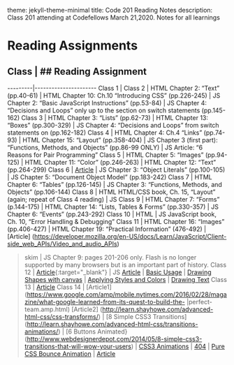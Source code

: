 theme: jekyll-theme-minimal
title: Code 201 Reading Notes
description: Class 201 attending at Codefellows March 21,2020. Notes for all learnings

# Reading  Assignments

## Class    | ## Reading Assignment
---------|----------------------
Class 1  |
Class 2  | HTML Chapter 2: “Text” (pp.40-61)
         | HTML Chapter 10: Ch.10 “Introducing CSS” (pp.226-245)
         | JS  Chapter 2: “Basic JavaScript Instructions” (pp.53-84)
         | JS  Chapter 4: “Decisions and Loops” only up to the section on switch statements (pp.145-162)
Class 3  | HTML Chapter 3: “Lists” (pp.62-73)
         | HTML Chapter 13: “Boxes” (pp.300-329)
         | JS  Chapter 4: “Decisions and Loops” from switch statements on (pp.162-182)
Class 4  | HTML   Chapter 4: Ch.4 “Links” (pp.74-93)
         | HTML Chapter 15: “Layout” (pp.358-404)
         | JS Chapter 3 (first part): “Functions, Methods, and Objects” (pp.86-99 ONLY)
         | JS Article: “6 Reasons for Pair Programming”
Class 5  | HTML Chapter 5: “Images” (pp.94-125)
         | HTML Chapter 11: “Color” (pp.246-263)
         | HTML Chapter 12: “Text” (pp.264-299)
Class 6  | [Article](http://simpleprogrammer.com/2013/07/15/understanding-the-problem-domain-is-the-hardest-part-of-programming)
         | JS Chapter 3: “Object Literals” (pp.100-105)
         | JS Chapter 5: “Document Object Model” (pp.183-242)
Class 7  | HTML Chapter 6: “Tables” (pp.126-145)
         | JS Chapter 3: “Functions, Methods, and Objects” (pp.106-144)
Class 8  | HTML HTML/CSS book, Ch. 15, “Layout” (again; repeat of Class 4 reading)
         | JS
Class 9  | HTML Chapter 7: “Forms” (p.144-175)
         | HTML Chapter 14: “Lists, Tables & Forms” (pp.330-357)
         | JS Chapter 6: “Events” (pp.243-292)
Class 10 | HTML
         | JS JavaScript book, Ch. 10, “Error Handling & Debugging”
Class 11 | HTML Chapter 16: “Images” (pp.406-427)
         | HTML Chapter 19: “Practical Information” (476-492)
         | [Article] (https://developer.mozilla.org/en-US/docs/Learn/JavaScript/Client-side_web_APIs/Video_and_audio_APIs)
 >skim   | JS Chapter 9: pages 201-206 only. Flash is no longer supported by many browsers but is an important part of history.
Class 12 | [Article](https://www.webdesignerdepot.com/2013/11/easily-create-stunning-animated-charts-with-chart-js/){:target="_blank"} 
         | JS [Article](http://www.chartjs.org/docs/)
         | [Basic Usage](https://developer.mozilla.org/en-US/docs/Web/API/Canvas_API/Tutorial/Basic_usage)
         | [Drawing Shapes with canvas](https://developer.mozilla.org/en-US/docs/Web/API/Canvas_API/Tutorial/Drawing_shapes)
         | [Applying Styles and Colors](https://developer.mozilla.org/en-US/docs/Web/API/Canvas_API/Tutorial/Applying_styles_and_colors)
         | [Drawing Text](https://developer.mozilla.org/en-US/docs/Web/API/Canvas_API/Tutorial/Drawing_text)
Class 13 | [Article](http://diveinto.html5doctor.com/storage.html)
Class 14 | [Article1](https://www.google.com/amp/mobile.nytimes.com/2016/02/28/magazine/what-google-learned-from-its-quest-to-build-the-          |perfect-team.amp.html)
          [Article2] (http://learn.shayhowe.com/advanced-html-css/css-transforms/)
         | [8 Simple CSS3 Transitions] (http://learn.shayhowe.com/advanced-html-css/transitions-animations/)
         | [6 Buttons Animated}(http://www.webdesignerdepot.com/2014/05/8-simple-css3-transitions-that-will-wow-your-users)
         | [CSS3 Animations](http://codepen.io/retyui/pen/ByoaXV)
         | [404](http://codepen.io/kieranfivestars/pen/MYdQxX)
         | [Pure CSS Bounce Animation](http://codepen.io/dp_lewis/pen/gCfBv)
         | [Article](https://www.google.com/amp/mobile.nytimes.com/2016/02/28/magazine/what-google-learned-from-its-quest-to-build-the-|perfect-team.amp.html)
